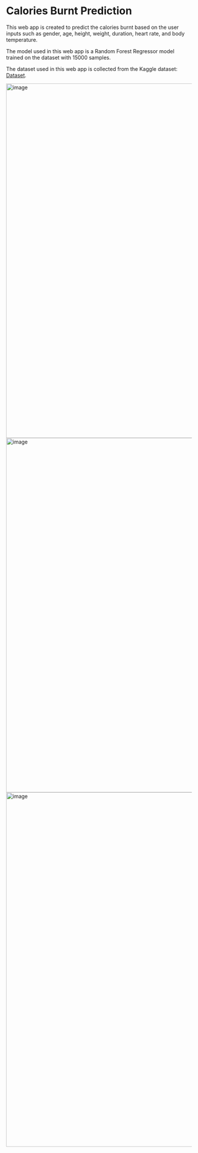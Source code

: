 # Calories Burnt Prediction

This web app is created to predict the calories burnt based on the user inputs such as gender, age, height, weight, duration, heart rate, and body temperature.

The model used in this web app is a Random Forest Regressor model trained on the dataset with 15000 samples.

The dataset used in this web app is collected from the Kaggle dataset: [Dataset](https://www.kaggle.com/datasets/fmendes/fmendesdat263xdemos).
    
    
<img width="960" alt="image" src="https://github.com/gokulnpc/Calories-Burnt-Prediction/assets/105941681/0ed857af-2145-4ee3-a856-27ffe6d4993d">

<img width="960" alt="image" src="https://github.com/gokulnpc/Calories-Burnt-Prediction/assets/105941681/8f787f09-4ece-4467-8b53-3c9fa67a5ec6">

<img width="960" alt="image" src="https://github.com/gokulnpc/Medical-Insurance-Cost-Prediction/assets/105941681/89bda3a9-ec49-45ce-9a7a-1f559d47678e">
